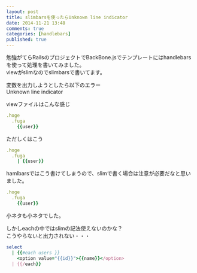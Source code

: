 ```yaml
---
layout: post
title: slimbarsを使ったらUnknown line indicator
date: 2014-11-21 13:48
comments: true
categories: [handlebars]
published: true
---
```




勉強がてらRailsのプロジェクトでBackBone.jsでテンプレートにはhandlebarsを使って処理を書いてみました。  
viewがslimなのでslimbarsで書いてます。  
  
変数を出力しようとしたら以下のエラー  
Unknown line indicator  
  
viewファイルはこんな感じ

``` ruby
.hoge
  .fuga
    {{user}} 
```

  
ただしくはこう

``` ruby
.hoge
  .fuga
    | {{user}} 
```

  
hamlbarsではこう書けてしまうので、slimで書く場合は注意が必要だなと思いました。

``` ruby
.hoge
  .fuga
    {{user}} 
```

  
小ネタも小ネタでした。  
  
しかしeachの中ではslimの記法使えないのかな？  
こうやらないと出力されない・・・

``` ruby
select
  | {{#each users }}
    <option value="{{id}}">{{name}}</option>
  | {{/each}}
```


